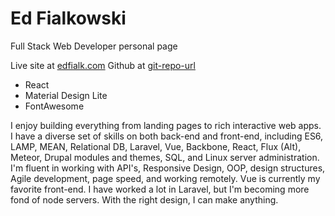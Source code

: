 # Ed Fialkowski

Full Stack Web Developer personal page

Live site at [edfialk.com]
Github at [git-repo-url]

  - React
  - Material Design Lite
  - FontAwesome

I enjoy building everything from landing pages to rich interactive web apps. I have a diverse set of skills on both back-end and front-end, including ES6, LAMP, MEAN, Relational DB, Laravel, Vue, Backbone, React, Flux (Alt), Meteor, Drupal modules and themes, SQL, and Linux server administration. I'm fluent in working with API's, Responsive Design, OOP, design structures, Agile development, page speed, and working remotely. Vue is currently my favorite front-end. I have worked a lot in Laravel, but I'm becoming more fond of node servers. With the right design, I can make anything.

   [edfialk.com]: <https://edfialk.com>
   [git-repo-url]: <https://github.com/edfialk/edfialk.github.io>
